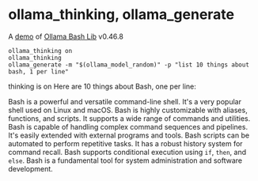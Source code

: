 # ollama_thinking, ollama_generate

A [demo](../README.md#demos) of [Ollama Bash Lib](https://github.com/attogram/ollama-bash-lib) v0.46.8

```
ollama_thinking on
ollama_thinking
ollama_generate -m "$(ollama_model_random)" -p "list 10 things about bash, 1 per line"
```

thinking is on
Here are 10 things about Bash, one per line:

Bash is a powerful and versatile command-line shell.
It's a very popular shell used on Linux and macOS.
Bash is highly customizable with aliases, functions, and scripts.
It supports a wide range of commands and utilities.
Bash is capable of handling complex command sequences and pipelines.
It's easily extended with external programs and tools.
Bash scripts can be automated to perform repetitive tasks.
It has a robust history system for command recall.
Bash supports conditional execution using `if`, `then`, and `else`.
Bash is a fundamental tool for system administration and software development.
